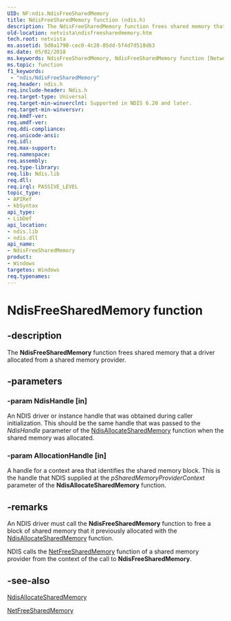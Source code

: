 ```yaml
---
UID: NF:ndis.NdisFreeSharedMemory
title: NdisFreeSharedMemory function (ndis.h)
description: The NdisFreeSharedMemory function frees shared memory that a driver allocated from a shared memory provider.
old-location: netvista\ndisfreesharedmemory.htm
tech.root: netvista
ms.assetid: 5d0a1790-cec0-4c28-85dd-5f4d7d518d63
ms.date: 05/02/2018
ms.keywords: NdisFreeSharedMemory, NdisFreeSharedMemory function [Network Drivers Starting with Windows Vista], ndis/NdisFreeSharedMemory, ndis_shared_memory_ref_b020f3ba-6e10-422f-9342-650236ace5f8.xml, netvista.ndisfreesharedmemory
ms.topic: function
f1_keywords:
 - "ndis/NdisFreeSharedMemory"
req.header: ndis.h
req.include-header: Ndis.h
req.target-type: Universal
req.target-min-winverclnt: Supported in NDIS 6.20 and later.
req.target-min-winversvr: 
req.kmdf-ver: 
req.umdf-ver: 
req.ddi-compliance: 
req.unicode-ansi: 
req.idl: 
req.max-support: 
req.namespace: 
req.assembly: 
req.type-library: 
req.lib: Ndis.lib
req.dll: 
req.irql: PASSIVE_LEVEL
topic_type:
- APIRef
- kbSyntax
api_type:
- LibDef
api_location:
- ndis.lib
- ndis.dll
api_name:
- NdisFreeSharedMemory
product:
- Windows
targetos: Windows
req.typenames: 
---
```


# NdisFreeSharedMemory function


## -description


The 
  <b>NdisFreeSharedMemory</b> function frees shared memory that a driver allocated from a shared memory
  provider.


## -parameters




### -param NdisHandle [in]

An NDIS driver or instance handle that was obtained during caller initialization. This should be
     the same handle that was passed to the 
     <i>NdisHandle</i> parameter of the 
     <a href="https://docs.microsoft.com/windows-hardware/drivers/ddi/ndis/nf-ndis-ndisallocatesharedmemory">
     NdisAllocateSharedMemory</a> function when the shared memory was allocated.


### -param AllocationHandle [in]

A handle for a context area that identifies the shared memory block. This is the handle that NDIS
     supplied at the 
     <i>pSharedMemoryProviderContext</i> parameter of the 
     <b>NdisAllocateSharedMemory</b> function.


## -remarks



An NDIS driver must call the 
    <b>NdisFreeSharedMemory</b> function to free a block of shared memory that it previously allocated with
    the 
    <a href="https://docs.microsoft.com/windows-hardware/drivers/ddi/ndis/nf-ndis-ndisallocatesharedmemory">
    NdisAllocateSharedMemory</a> function.

NDIS calls the 
    <a href="https://docs.microsoft.com/windows-hardware/drivers/ddi/ndis/nc-ndis-free_shared_memory_handler">NetFreeSharedMemory</a> function of a
    shared memory provider from the context of the call to 
    <b>NdisFreeSharedMemory</b>.




## -see-also




<a href="https://docs.microsoft.com/windows-hardware/drivers/ddi/ndis/nf-ndis-ndisallocatesharedmemory">NdisAllocateSharedMemory</a>



<a href="https://docs.microsoft.com/windows-hardware/drivers/ddi/ndis/nc-ndis-free_shared_memory_handler">NetFreeSharedMemory</a>
 

 

